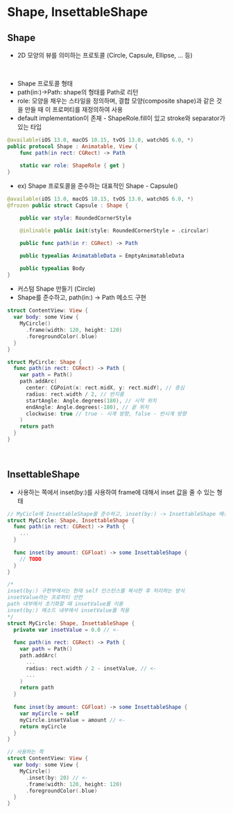 # Shape, InsettableShape

## Shape
- 2D 모양의 뷰를 의미하는 프로토콜 (Circle, Capsule, Ellipse, ... 등)
<br/>

- Shape 프로토콜 형태
- path(in:)->Path: shape의 형태를 Path로 리턴
- role: 모양을 채우는 스타일을 정의하며, 결합 모양(composite shape)과 같은 것을 만들 때 이 프로퍼티를 재정의하여 사용
- default implementation이 존재 - ShapeRole.fill이 있고 stroke와 separator가 있는 타입
```Swift
@available(iOS 13.0, macOS 10.15, tvOS 13.0, watchOS 6.0, *)
public protocol Shape : Animatable, View {
    func path(in rect: CGRect) -> Path

    static var role: ShapeRole { get }
}
```

- ex) Shape 프로토콜을 준수하는 대표적인 Shape - Capsule()
```Swift
@available(iOS 13.0, macOS 10.15, tvOS 13.0, watchOS 6.0, *)
@frozen public struct Capsule : Shape {

    public var style: RoundedCornerStyle

    @inlinable public init(style: RoundedCornerStyle = .circular)

    public func path(in r: CGRect) -> Path

    public typealias AnimatableData = EmptyAnimatableData

    public typealias Body
}
```

- 커스텀 Shape 만들기 (Circle)
- Shape를 준수하고, path(in:) -> Path 메소드 구현
```Swift
struct ContentView: View {
  var body: some View {
    MyCircle()
      .frame(width: 120, height: 120)
      .foregroundColor(.blue)
  }
}

struct MyCircle: Shape {
  func path(in rect: CGRect) -> Path {
    var path = Path()
    path.addArc(
      center: CGPoint(x: rect.midX, y: rect.midY), // 중심
      radius: rect.width / 2, // 반지름
      startAngle: Angle.degrees(180), // 시작 위치
      endAngle: Angle.degrees(-180), // 끝 위치
      clockwise: true // true - 시계 방향, false - 반시계 방향
    )
    return path
  }
}
```
<br/>

## InsettableShape
- 사용하는 쪽에서 inset(by:)를 사용하여 frame에 대해서 inset 값을 줄 수 있는 형태
```Swift
// MyCicle에 InsettableShape를 준수하고, inset(by:) -> InsettableShape 메소드를 정의
struct MyCircle: Shape, InsettableShape {
  func path(in rect: CGRect) -> Path {
    ...
  }
  
  func inset(by amount: CGFloat) -> some InsettableShape {
    // TODO
  }
}

/*
inset(by:) 구현부에서는 현재 self 인스턴스를 복사한 후 처리하는 방식
insetValue라는 프로퍼티 선언
path 내부에서 초기화할 때 insetValue를 이용
inset(by:) 메소드 내부에서 insetValue를 적용
*/
struct MyCircle: Shape, InsettableShape {
  private var insetValue = 0.0 // <-
  
  func path(in rect: CGRect) -> Path {
    var path = Path()
    path.addArc(
      ...
      radius: rect.width / 2 - insetValue, // <-
      ...
    )
    return path
  }
  
  func inset(by amount: CGFloat) -> some InsettableShape {
    var myCircle = self
    myCircle.insetValue = amount // <-
    return myCircle
  }
}

// 사용하는 쪽
struct ContentView: View {
  var body: some View {
    MyCircle()
      .inset(by: 20) // <-
      .frame(width: 120, height: 120)
      .foregroundColor(.blue)
  }
}
```
<br/>
